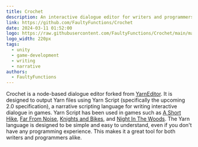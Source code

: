 ```yaml
---
title: Crochet
description: An interactive dialogue editor for writers and programmers.
link: https://github.com/FaultyFunctions/Crochet
date: 2024-03-11 01:52:00
logo: https://raw.githubusercontent.com/FaultyFunctions/Crochet/main/mascot.svg
logo_width: 220px
tags:
  - unity
  - game-development
  - writing
  - narrative
authors:
  - FaultyFunctions
---
```


Crochet is a node-based dialogue editor forked from [YarnEditor](https://github.com/YarnSpinnerTool/YarnEditor). It is designed to output Yarn files using Yarn Script (specifically the upcoming 2.0 specification), a narrative scripting language for writing interactive dialogue in games. Yarn Script has been used in games such as [A Short Hike](https://adamgryu.itch.io/a-short-hike), [Far From Noise](https://www.georgebatchelor.com/farfromnoise), [Knights and Bikes](https://foamswordgames.com/#knights), and [Night In The Woods](http://www.nightinthewoods.com/). The Yarn language is designed to be simple and easy to understand, even if you don't have any programming experience. This makes it a great tool for both writers and programmers alike.